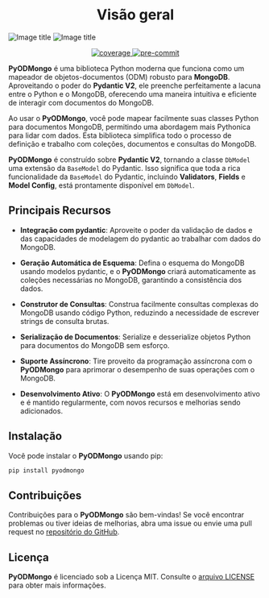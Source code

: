# <center>Visão geral</center>

![Image title](./assets/images/pyodmongo_Logo_BG_Dark.png#only-dark)
![Image title](./assets/images/pyodmongo_Logo_BG_White.png#only-light)

<div align="center">
    <a href="https://pypi.org/project/pyodmongo/" target="_blank">
      <img src="https://img.shields.io/pypi/v/pyodmongo" alt="coverage">
    </a>
    <a href="https://pypi.org/project/pyodmongo/" target="_blank">
      <img src="https://img.shields.io/badge/Python-3.11-green" alt="pre-commit">
    </a>
</div>

**PyODMongo** é uma biblioteca Python moderna que funciona como um mapeador de objetos-documentos (ODM) robusto para **MongoDB**. Aproveitando o poder do **Pydantic V2**, ele preenche perfeitamente a lacuna entre o Python e o MongoDB, oferecendo uma maneira intuitiva e eficiente de interagir com documentos do MongoDB.

Ao usar o **PyODMongo**, você pode mapear facilmente suas classes Python para documentos MongoDB, permitindo uma abordagem mais Pythonica para lidar com dados. Esta biblioteca simplifica todo o processo de definição e trabalho com coleções, documentos e consultas do MongoDB.

**PyODMongo** é construído sobre **Pydantic V2**, tornando a classe `DbModel` uma extensão da `BaseModel` do Pydantic. Isso significa que toda a rica funcionalidade da `BaseModel` do Pydantic, incluindo **Validators**, **Fields** e **Model Config**, está prontamente disponível em `DbModel`.

## Principais Recursos

- **Integração com pydantic**: Aproveite o poder da validação de dados e das capacidades de modelagem do pydantic ao trabalhar com dados do MongoDB.

- **Geração Automática de Esquema**: Defina o esquema do MongoDB usando modelos pydantic, e o **PyODMongo** criará automaticamente as coleções necessárias no MongoDB, garantindo a consistência dos dados.

- **Construtor de Consultas**: Construa facilmente consultas complexas do MongoDB usando código Python, reduzindo a necessidade de escrever strings de consulta brutas.

- **Serialização de Documentos**: Serialize e desserialize objetos Python para documentos do MongoDB sem esforço.

- **Suporte Assíncrono**: Tire proveito da programação assíncrona com o **PyODMongo** para aprimorar o desempenho de suas operações com o MongoDB.

- **Desenvolvimento Ativo**: O **PyODMongo** está em desenvolvimento ativo e é mantido regularmente, com novos recursos e melhorias sendo adicionados.

## Instalação

Você pode instalar o **PyODMongo** usando pip:

```bash
pip install pyodmongo
```
## Contribuições
Contribuições para o **PyODMongo** são bem-vindas! Se você encontrar problemas ou tiver ideias de melhorias, abra uma issue ou envie uma pull request no [repositório do GitHub](https://github.com/mauro-andre/pyodmongo).

## Licença
**PyODMongo** é licenciado sob a Licença MIT. Consulte o [arquivo LICENSE](https://github.com/mauro-andre/pyodmongo/blob/master/LICENSE) para obter mais informações.